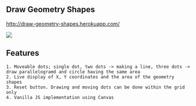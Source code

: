 ## Draw Geometry Shapes
http://draw-geometry-shapes.herokuapp.com/

![](DrawShapesDemo.gif)

## Features
```
1. Moveable dots; single dot, two dots -> making a line, three dots -> draw parallelogramd and circle having the same area 
2. Live display of X, Y coordinates and the area of the geometry shapes
3. Reset button. Drawing and moving dots can be done within the grid only
4. Vanilla JS implementation using Canvas
```
